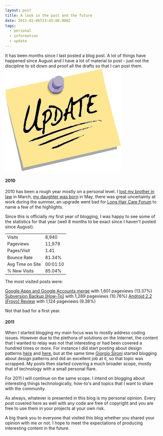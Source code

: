 ```yaml
---
layout: post
title: A look in the past and the future
date: 2011-02-06T23:45:00.000Z
tags:
  - personal
  - information
  - update
---
```

It has been months since I last posted a blog post. A lot of things have happened since August and I have a lot of material to post - just not the discipline to sit down and proof all the drafts so that I can post them.
<img class="post-image" src="/files/2011-11-11-update.png" />

#### 2010

2010 has been a rough year mostly on a personal level. I [lost my brother in law](/post/update) in March, [my daughter was born](/post/update) in May, there was great uncertainty at work during the summer, an upgrade went bad for [Long Hair Care Forum](https://www.longhaircareforum.com) to name a few of the highlights.

Since this is officially my first year of blogging, I was happy to see some of the statistics for that year (well 8 months to be exact since I haven't posted since August).

<table class="table table-responsive">
    <tbody>
    <tr>
            <td>Visits</td>
            <td>8,940</td>
    </tr>
    <tr>
        <td>Pageviews</td>
        <td>11,979</td>
    </tr>
    <tr>
        <td>Pages/Visit</td>
        <td>1.41</td>
    </tr>
    <tr>
        <td>Bounce Rate</td>
        <td>81.34%</td>
    </tr>
    <tr>
        <td>Avg Time on Site</td>
        <td>00:01:10</td>
    </tr>
    <tr>
        <td>% New Visits</td>
        <td>85.04%</td>
    </tr>
    <tr>
    </tbody>
</table>

The most visited posts were:

[Google Apps and Google Accounts merge](/post/2010-08-18-google-apps-and-google-accounts-merge) with 1,601 pageviews (13.37%)
[Subversion Backup [How-To]](/post/subversion-backup-how-to) with 1,289 pageviews (10.76%)
[Android 2.2 (Froyo) Review](/post/android-22-froyo-review) with 1,124 pageviews (9.38%)

Not that bad for a first year.

#### 2011

When I started blogging my main focus was to mostly address coding issues. However due to the plethora of solutions on the Internet, the content that I wanted to relay was not that interesting or had been covered a hundred times or more. For instance I did start posting about design patterns [here](/post/design-patterns-singleton) and [here](/post/design-patterns-factory), but at the same time [Giorgio Sironi](http://giorgiosironi.blogspot.com/) started blogging about design patterns and did an excellent job at it, so that topic was scrapped. My posts then started covering a much broader scope, mostly that of technology with a small personal flare.

For 2011 I will continue on the same scope. I intend on blogging about interesting things technologically, how-to's and topics that I want to share with the community.

As always, whatever is presented in this blog is my personal opinion. Every post covered here as well with any code are free of copyright and you are free to use them in your projects at your own risk.

A big thank you to everyone that visited this blog whether you shared your opinion with me or not. I hope to meet the expectations of producing interesting content in the future.
